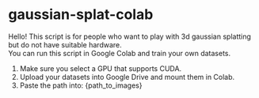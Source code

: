 # gaussian-splat-colab

Hello! This script is for people who want to play with 3d gaussian splatting but do not have suitable hardware.
<br />
You can run this script in Google Colab and train your own datasets.

1. Make sure you select a GPU that supports CUDA. <br />
2. Upload your datasets into Google Drive and mount them in Colab. <br />
3. Paste the path into: {path_to_images}
